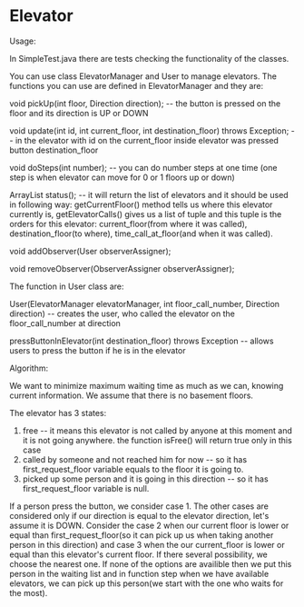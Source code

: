 # Elevator

Usage:

In SimpleTest.java there are tests checking the functionality of the classes.

You can use class ElevatorManager and User to manage elevators. The functions you can use are defined in ElevatorManager and they are:

void pickUp(int floor, Direction direction); -- the button is pressed on the floor and its direction is UP or DOWN

void update(int id, int current_floor, int destination_floor) throws Exception; -- in the elevator with id on the current_floor inside elevator was pressed button destination_floor

void doSteps(int number); -- you can do number steps at one time (one step is when elevator can move for 0 or 1 floors up or down)

ArrayList<Elevator> status(); -- it will return the list of elevators and it should be used in following way: getCurrentFloor() method tells us where this elevator currently is, getElevatorCalls() gives us a list of tuple and this tuple is the orders for this elevator: current_floor(from where it was called), destination_floor(to where), time_call_at_floor(and when it was called).

void addObserver(User observerAssigner);

void removeObserver(ObserverAssigner observerAssigner);

The function in User class are:

User(ElevatorManager elevatorManager, int floor_call_number, Direction direction) -- creates the user, who called the elevator on the floor_call_number at direction

pressButtonInElevator(int destination_floor) throws Exception -- allows users to press the button if he is in the elevator

Algorithm:

We want to minimize maximum waiting time as much as we can, knowing current information. We assume that there is no basement floors.

The elevator has 3 states: 

1. free -- it means this elevator is not called by anyone at this moment and it is not going anywhere. the function isFree() will return true only in this case
2. called by someone and not reached him for now -- so it has first_request_floor variable equals to the floor it is going to.
3. picked up some person and it is going in this direction -- so it has first_request_floor variable is null.

If a person press the button, we consider case 1. The other cases are considered only if our direction is equal to the elevator direction, let's assume it is DOWN. Consider the case 2 when our current floor is lower or equal than first_request_floor(so it can pick up us when taking another person in this direction) and case 3 when the our current_floor is lower or equal than this elevator's current floor. If there several possibility, we choose the nearest one. If none of the options are availible then we put this person in the waiting list and in function step when we have available elevators, we can pick up this person(we start with the one who waits for the most).
